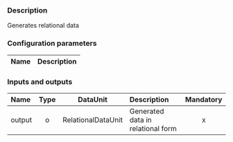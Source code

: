 ### Description

Generates relational data

### Configuration parameters

| Name | Description |
|:----|:----|


### Inputs and outputs

|Name |Type | DataUnit | Description | Mandatory |
|:--------|:------:|:------:|:-------------|:---------------------:|
|output|o|RelationalDataUnit|Generated data in relational form|x|